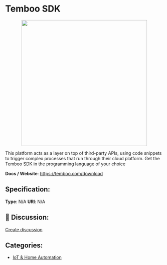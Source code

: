 # Temboo SDK
<p align="center">
    <img width="400" src="https://raw.githubusercontent.com/apis-list/apis-list/main/apis/temboo-sdk/logo_256x256.png" />
</p>

This platform acts as a layer on top of third-party APIs, using code snippets to trigger complex processes that run through their cloud platform.  Get the Temboo SDK in the programming language of your choice

**Docs / Website**: https://temboo.com/download

## Specification:
**Type**:  N/A 
**URI**:  N/A 

## 💬 Discussion:
[Create discussion](https://github.com/apis-list/apis-list/discussions/new)

## Categories:
- [IoT & Home Automation](https://github.com/apis-list/apis-list#iot-and-home-automation)



